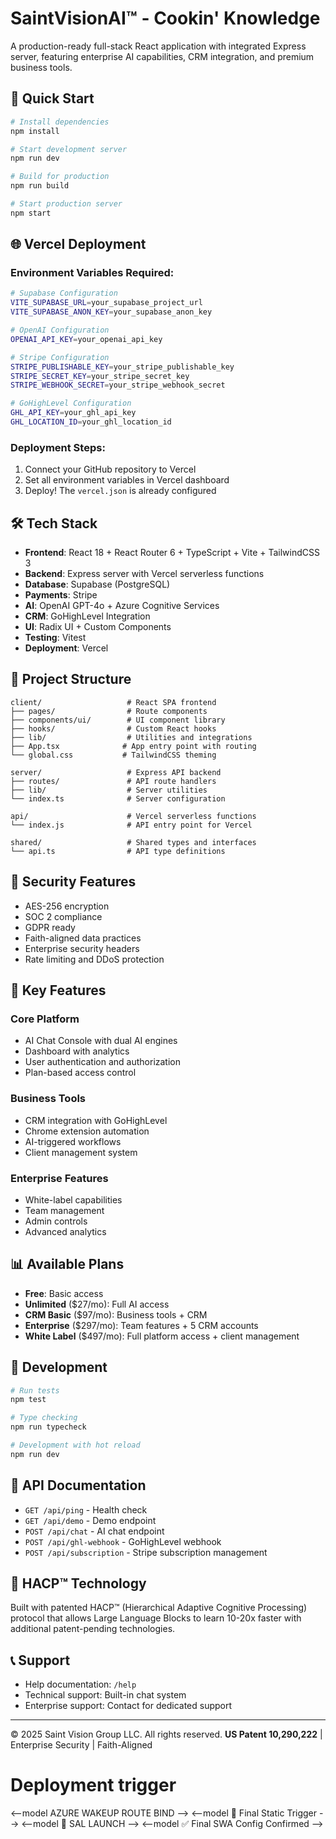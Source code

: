 # SaintVisionAI™ - Cookin' Knowledge

A production-ready full-stack React application with integrated Express server, featuring enterprise AI capabilities, CRM integration, and premium business tools.

## 🚀 Quick Start

```bash
# Install dependencies
npm install

# Start development server
npm run dev

# Build for production
npm run build

# Start production server
npm start
```

## 🌐 Vercel Deployment

### Environment Variables Required:

```bash
# Supabase Configuration
VITE_SUPABASE_URL=your_supabase_project_url
VITE_SUPABASE_ANON_KEY=your_supabase_anon_key

# OpenAI Configuration
OPENAI_API_KEY=your_openai_api_key

# Stripe Configuration
STRIPE_PUBLISHABLE_KEY=your_stripe_publishable_key
STRIPE_SECRET_KEY=your_stripe_secret_key
STRIPE_WEBHOOK_SECRET=your_stripe_webhook_secret

# GoHighLevel Configuration
GHL_API_KEY=your_ghl_api_key
GHL_LOCATION_ID=your_ghl_location_id
```

### Deployment Steps:

1. Connect your GitHub repository to Vercel
2. Set all environment variables in Vercel dashboard
3. Deploy! The `vercel.json` is already configured

## 🛠 Tech Stack

- **Frontend**: React 18 + React Router 6 + TypeScript + Vite + TailwindCSS 3
- **Backend**: Express server with Vercel serverless functions
- **Database**: Supabase (PostgreSQL)
- **Payments**: Stripe
- **AI**: OpenAI GPT-4o + Azure Cognitive Services
- **CRM**: GoHighLevel Integration
- **UI**: Radix UI + Custom Components
- **Testing**: Vitest
- **Deployment**: Vercel

## 📁 Project Structure

```
client/                   # React SPA frontend
├── pages/                # Route components
├── components/ui/        # UI component library
├── hooks/                # Custom React hooks
├── lib/                  # Utilities and integrations
├── App.tsx              # App entry point with routing
└── global.css           # TailwindCSS theming

server/                   # Express API backend
├── routes/               # API route handlers
├── lib/                  # Server utilities
└── index.ts              # Server configuration

api/                      # Vercel serverless functions
└── index.js              # API entry point for Vercel

shared/                   # Shared types and interfaces
└── api.ts                # API type definitions
```

## 🔐 Security Features

- AES-256 encryption
- SOC 2 compliance
- GDPR ready
- Faith-aligned data practices
- Enterprise security headers
- Rate limiting and DDoS protection

## 🎯 Key Features

### Core Platform

- AI Chat Console with dual AI engines
- Dashboard with analytics
- User authentication and authorization
- Plan-based access control

### Business Tools

- CRM integration with GoHighLevel
- Chrome extension automation
- AI-triggered workflows
- Client management system

### Enterprise Features

- White-label capabilities
- Team management
- Admin controls
- Advanced analytics

## 📊 Available Plans

- **Free**: Basic access
- **Unlimited** (\$27/mo): Full AI access
- **CRM Basic** (\$97/mo): Business tools + CRM
- **Enterprise** (\$297/mo): Team features + 5 CRM accounts
- **White Label** (\$497/mo): Full platform access + client management

## 🧪 Development

```bash
# Run tests
npm test

# Type checking
npm run typecheck

# Development with hot reload
npm run dev
```

## 📝 API Documentation

- `GET /api/ping` - Health check
- `GET /api/demo` - Demo endpoint
- `POST /api/chat` - AI chat endpoint
- `POST /api/ghl-webhook` - GoHighLevel webhook
- `POST /api/subscription` - Stripe subscription management

## 🌟 HACP™ Technology

Built with patented HACP™ (Hierarchical Adaptive Cognitive Processing) protocol that allows Large Language Blocks to learn 10-20x faster with additional patent-pending technologies.

## 📞 Support

- Help documentation: `/help`
- Technical support: Built-in chat system
- Enterprise support: Contact for dedicated support

---

© 2025 Saint Vision Group LLC. All rights reserved.
**US Patent 10,290,222** | Enterprise Security | Faith-Aligned
# Deployment trigger
<--model AZURE WAKEUP ROUTE BIND -->
<--model 🔁 Final Static Trigger -->
<--model 🚀 SAL LAUNCH -->
<--model ✅ Final SWA Config Confirmed -->
